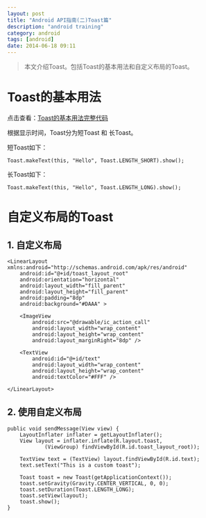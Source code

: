 ```yaml
---
layout: post
title: "Android API指南(二)Toast篇"
description: "android training"
category: android
tags: [android]
date: 2014-06-18 09:11
---
```



> 本文介绍Toast。包括Toast的基本用法和自定义布局的Toast。


<a name="anchor1"></a>
# Toast的基本用法

点击查看：[Toast的基本用法完整代码](https://github.com/wangkuiwu/android_applets/tree/master/api_guide/ui/widgets/Toast/01_basic)



根据显示时间，Toast分为短Toast 和 长Toast。

短Toast如下：

    Toast.makeText(this, "Hello", Toast.LENGTH_SHORT).show();

长Toast如下：

    Toast.makeText(this, "Hello", Toast.LENGTH_LONG).show();




# 自定义布局的Toast

## 1. 自定义布局

    <LinearLayout xmlns:android="http://schemas.android.com/apk/res/android"
        android:id="@+id/toast_layout_root"
        android:orientation="horizontal"
        android:layout_width="fill_parent"
        android:layout_height="fill_parent"
        android:padding="8dp"
        android:background="#DAAA" >

        <ImageView 
            android:src="@drawable/ic_action_call"
            android:layout_width="wrap_content"
            android:layout_height="wrap_content"
            android:layout_marginRight="8dp" />

        <TextView
            android:id="@+id/text"
            android:layout_width="wrap_content"
            android:layout_height="wrap_content"
            android:textColor="#FFF" />

    </LinearLayout>


## 2. 使用自定义布局


    public void sendMessage(View view) {
        LayoutInflater inflater = getLayoutInflater();
        View layout = inflater.inflate(R.layout.toast,
                (ViewGroup) findViewById(R.id.toast_layout_root));

        TextView text = (TextView) layout.findViewById(R.id.text);
        text.setText("This is a custom toast");

        Toast toast = new Toast(getApplicationContext());
        toast.setGravity(Gravity.CENTER_VERTICAL, 0, 0); 
        toast.setDuration(Toast.LENGTH_LONG);
        toast.setView(layout);
        toast.show();
    }   



